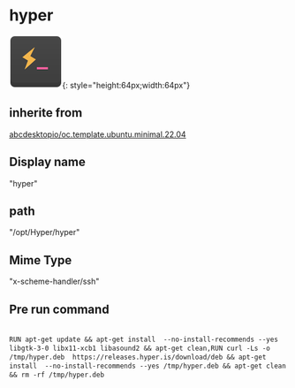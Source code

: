 # hyper
![hyper.svg](/applications/icons/hyper.svg){: style="height:64px;width:64px"}
## inherite from
[abcdesktopio/oc.template.ubuntu.minimal.22.04](abcdesktopio/oc.template.ubuntu.minimal.22.04.md)
## Display name
"hyper"
## path
"/opt/Hyper/hyper"
## Mime Type
"x-scheme-handler/ssh"
## Pre run command

```

RUN apt-get update && apt-get install  --no-install-recommends --yes libgtk-3-0 libx11-xcb1 libasound2 && apt-get clean,RUN curl -Ls -o /tmp/hyper.deb  https://releases.hyper.is/download/deb && apt-get install  --no-install-recommends --yes /tmp/hyper.deb && apt-get clean && rm -rf /tmp/hyper.deb
```
